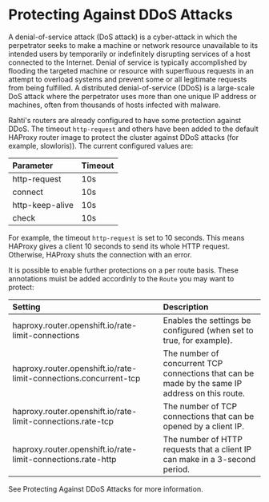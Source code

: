 # Protecting Against DDoS Attacks

 A denial-of-service attack (DoS attack) is a cyber-attack in which the perpetrator seeks to make a machine or network resource unavailable to its intended users by temporarily or indefinitely disrupting services of a host connected to the Internet. Denial of service is typically accomplished by flooding the targeted machine or resource with superfluous requests in an attempt to overload systems and prevent some or all legitimate requests from being fulfilled. A distributed denial-of-service (DDoS) is a large-scale DoS attack where the perpetrator uses more than one unique IP address or machines, often from thousands of hosts infected with malware.

Rahti's routers are already configured to have some protection against DDoS. The timeout `http-request` and others have been added to the default HAProxy router image to protect the cluster against DDoS attacks (for example, slowloris)). The current configured values are:

| Parameter | Timeout |
|:--|:--|
|http-request| 10s|
|connect| 10s|
|http-keep-alive| 10s|
|check| 10s|

For example, the timeout `http-request` is set to 10 seconds. This means HAProxy gives a client 10 seconds to send its whole HTTP request. Otherwise, HAProxy shuts the connection with an error.

It is possible to enable further protections on a per route basis. These annotations muist be added accordinly to the `Route` you may want to protect:

|Setting|Description|
|:--|:--|
|haproxy.router.openshift.io/rate-limit-connections|Enables the settings be configured (when set to true, for example).|
|haproxy.router.openshift.io/rate-limit-connections.concurrent-tcp|The number of concurrent TCP connections that can be made by the same IP address on this route.|
|haproxy.router.openshift.io/rate-limit-connections.rate-tcp|The number of TCP connections that can be opened by a client IP.|
|haproxy.router.openshift.io/rate-limit-connections.rate-http|The number of HTTP requests that a client IP can make in a 3-second period.|

See Protecting Against DDoS Attacks for more information.
